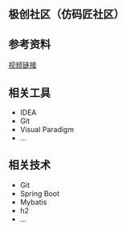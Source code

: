 ## 极创社区（仿码匠社区）

## 参考资料
[视频链接](https://www.bilibili.com/video/av65117012)

## 相关工具
* IDEA
* Git
* Visual Paradigm
* ...
    
## 相关技术
* Git
* Spring Boot
* Mybatis
* h2
* ...